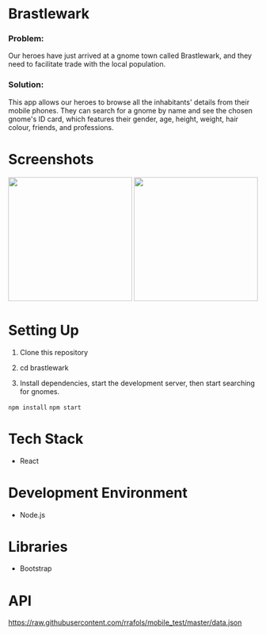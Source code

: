 # Brastlewark

### Problem:
Our heroes have just arrived at a gnome town called Brastlewark, and they need to facilitate trade with the local population. 

### Solution:
This app allows our heroes to browse all the inhabitants' details from their mobile phones. They can search for a gnome by name and see the chosen gnome's ID card, which features their gender, age, height, weight, hair colour, friends, and professions. 


# Screenshots
<img src="https://user-images.githubusercontent.com/48656356/120252821-e1394d80-c285-11eb-94ae-bbb7049ea1d7.png" width="250">

<img src="https://user-images.githubusercontent.com/48656356/120252797-d41c5e80-c285-11eb-98f9-85956bf3fbf6.png" width="250">

# Setting Up

1) Clone this repository

2) cd brastlewark

3) Install dependencies, start the development server, then start searching for gnomes.

`npm install`
`npm start`

# Tech Stack

* React 

# Development Environment
* Node.js

# Libraries
* Bootstrap

# API
https://raw.githubusercontent.com/rrafols/mobile_test/master/data.json


